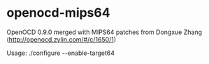 openocd-mips64
==============

OpenOCD 0.9.0 merged with MIPS64 patches from Dongxue Zhang (http://openocd.zylin.com/#/c/1650/1)

Usage: ./configure --enable-target64
